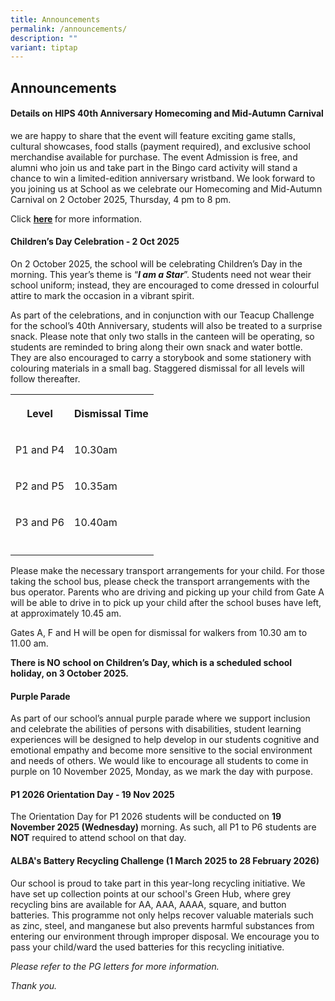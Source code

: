 ```yaml
---
title: Announcements
permalink: /announcements/
description: ""
variant: tiptap
---
```

<h2>Announcements</h2>
<p></p>
<h4><strong>Details on HIPS 40th Anniversary Homecoming and Mid-Autumn Carnival</strong></h4>
<p>we are happy to share that the event will feature exciting game stalls,
cultural showcases, food stalls (payment required), and exclusive school
merchandise available for purchase. The event Admission is free, and alumni
who join us and take part in the Bingo card activity will stand a chance
to win a limited-edition anniversary wristband. We look forward to you
joining us at School as we celebrate our Homecoming and Mid-Autumn Carnival
on 2 October 2025, Thursday, 4 pm to 8 pm.</p>
<p>Click <strong><a href="https://www.holyinnocentspri.moe.edu.sg/40-anniversary/" rel="noopener nofollow" target="_blank">here</a> </strong>for
more information.</p>
<p></p>
<h4><strong>Children’s Day Celebration - 2 Oct 2025</strong></h4>
<p>On 2 October 2025, the school will be celebrating Children’s Day in the
morning. This year’s theme is “<strong><em>I am a Star</em></strong>”.
Students need not wear their school uniform; instead, they are encouraged
to come dressed in colourful attire to mark the occasion in a vibrant spirit.</p>
<p>As part of the celebrations, and in conjunction with our Teacup Challenge
for the school’s 40th Anniversary, students will also be treated to a surprise
snack. Please note that only two stalls in the canteen will be operating,
so students are reminded to bring along their own snack and water bottle.
They are also encouraged to carry a storybook and some stationery with
colouring materials in a small bag. Staggered dismissal for all levels
will follow thereafter.</p>
<table style="minWidth: 50px">
<colgroup>
<col>
<col>
</colgroup>
<tbody>
<tr>
<th rowspan="1" colspan="1">
<p>Level</p>
</th>
<th rowspan="1" colspan="1">
<p>Dismissal Time</p>
</th>
</tr>
<tr>
<td rowspan="1" colspan="1">
<p>P1 and P4</p>
</td>
<td rowspan="1" colspan="1">
<p>10.30am</p>
</td>
</tr>
<tr>
<td rowspan="1" colspan="1">
<p>P2 and P5</p>
</td>
<td rowspan="1" colspan="1">
<p>10.35am</p>
</td>
</tr>
<tr>
<td rowspan="1" colspan="1">
<p>P3 and P6</p>
</td>
<td rowspan="1" colspan="1">
<p>10.40am</p>
</td>
</tr>
<tr>
<td rowspan="1" colspan="1">
<p></p>
</td>
<td rowspan="1" colspan="1">
<p></p>
</td>
</tr>
</tbody>
</table>
<p>Please make the necessary transport arrangements for your child. For those
taking the school bus, please check the transport arrangements with the
bus operator. Parents who are driving and picking up your child from Gate
A will be able to drive in to pick up your child after the school buses
have left, at approximately 10.45 am.</p>
<p>Gates A, F and H will be open for dismissal for walkers from 10.30 am
to 11.00 am.</p>
<p><strong>There is NO school on Children’s Day, which is a scheduled school holiday, on 3 October 2025.</strong>
</p>
<p></p>
<h4><strong>Purple Parade</strong></h4>
<p>As part of our school’s annual purple parade where we support inclusion
and celebrate the abilities of persons with disabilities, student learning
experiences will be designed to help develop in our students cognitive
and emotional empathy and become more sensitive to the social environment
and needs of others. We would like to encourage all students to come in
purple on 10 November 2025, Monday, as we mark the day with purpose.</p>
<p></p>
<h4><strong>P1 2026 Orientation Day - </strong>19 Nov 2025</h4>
<p>The Orientation Day for P1 2026 students will be conducted on <strong>19 November 2025 (Wednesday) </strong>morning.
As such, all P1 to P6 students are <strong>NOT</strong> required to attend
school on that day.</p>
<p></p>
<h4><strong>ALBA's Battery Recycling Challenge</strong> (1 March 2025 to 28 February 2026)</h4>
<p>Our school is proud to take part in this year-long recycling initiative.
We have set up collection points at our school's Green Hub, where grey
recycling bins are available for AA, AAA, AAAA, square, and button batteries.
This programme not only helps recover valuable materials such as zinc,
steel, and manganese but also prevents harmful substances from entering
our environment through improper disposal. We encourage you to pass your
child/ward the used batteries for this recycling initiative.</p>
<p></p>
<p><em>Please refer to the PG letters for more information.</em>
</p>
<p><em>Thank you.</em>
</p>